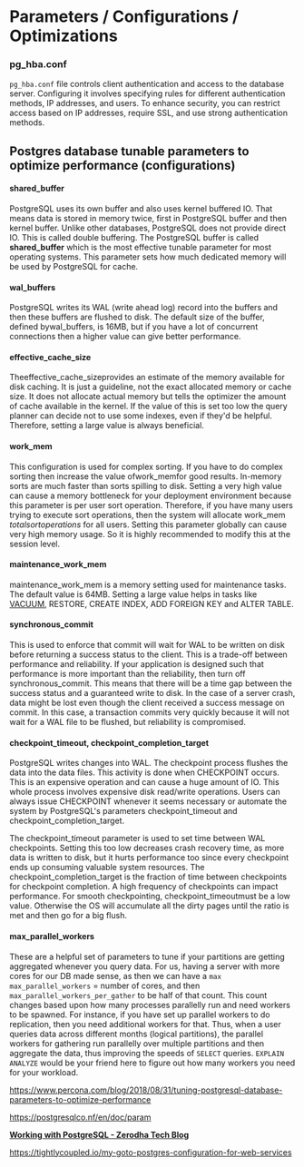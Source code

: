 # Parameters / Configurations / Optimizations

### pg_hba.conf

`pg_hba.conf` file controls client authentication and access to the database server. Configuring it involves specifying rules for different authentication methods, IP addresses, and users. To enhance security, you can restrict access based on IP addresses, require SSL, and use strong authentication methods.

## Postgres database tunable parameters to optimize performance (configurations)

#### shared_buffer

PostgreSQL uses its own buffer and also uses kernel buffered IO. That means data is stored in memory twice, first in PostgreSQL buffer and then kernel buffer. Unlike other databases, PostgreSQL does not provide direct IO. This is called double buffering. The PostgreSQL buffer is called **shared_buffer** which is the most effective tunable parameter for most operating systems. This parameter sets how much dedicated memory will be used by PostgreSQL for cache.

#### wal_buffers

PostgreSQL writes its WAL (write ahead log) record into the buffers and then these buffers are flushed to disk. The default size of the buffer, defined bywal_buffers, is 16MB, but if you have a lot of concurrent connections then a higher value can give better performance.

#### effective_cache_size

Theeffective_cache_sizeprovides an estimate of the memory available for disk caching. It is just a guideline, not the exact allocated memory or cache size. It does not allocate actual memory but tells the optimizer the amount of cache available in the kernel. If the value of this is set too low the query planner can decide not to use some indexes, even if they'd be helpful. Therefore, setting a large value is always beneficial.

#### work_mem

This configuration is used for complex sorting. If you have to do complex sorting then increase the value ofwork_memfor good results. In-memory sorts are much faster than sorts spilling to disk. Setting a very high value can cause a memory bottleneck for your deployment environment because this parameter is per user sort operation. Therefore, if you have many users trying to execute sort operations, then the system will allocate work_mem *totalsortoperations* for all users. Setting this parameter globally can cause very high memory usage. So it is highly recommended to modify this at the session level.

#### maintenance_work_mem

maintenance_work_mem is a memory setting used for maintenance tasks. The default value is 64MB. Setting a large value helps in tasks like [VACUUM](https://www.percona.com/blog/2018/08/06/basic-understanding-bloat-vacuum-postgresql-mvcc/), RESTORE, CREATE INDEX, ADD FOREIGN KEY and ALTER TABLE.

#### synchronous_commit

This is used to enforce that commit will wait for WAL to be written on disk before returning a success status to the client. This is a trade-off between performance and reliability. If your application is designed such that performance is more important than the reliability, then turn off synchronous_commit. This means that there will be a time gap between the success status and a guaranteed write to disk. In the case of a server crash, data might be lost even though the client received a success message on commit. In this case, a transaction commits very quickly because it will not wait for a WAL file to be flushed, but reliability is compromised.

#### checkpoint_timeout, checkpoint_completion_target

PostgreSQL writes changes into WAL. The checkpoint process flushes the data into the data files. This activity is done when CHECKPOINT occurs. This is an expensive operation and can cause a huge amount of IO. This whole process involves expensive disk read/write operations. Users can always issue CHECKPOINT whenever it seems necessary or automate the system by PostgreSQL's parameters checkpoint_timeout and checkpoint_completion_target.

The checkpoint_timeout parameter is used to set time between WAL checkpoints. Setting this too low decreases crash recovery time, as more data is written to disk, but it hurts performance too since every checkpoint ends up consuming valuable system resources. The checkpoint_completion_target is the fraction of time between checkpoints for checkpoint completion. A high frequency of checkpoints can impact performance. For smooth checkpointing, checkpoint_timeoutmust be a low value. Otherwise the OS will accumulate all the dirty pages until the ratio is met and then go for a big flush.

#### max_parallel_workers

These are a helpful set of parameters to tune if your partitions are getting aggregated whenever you query data. For us, having a server with more cores for our DB made sense, as then we can have a `max max_parallel_workers` = number of cores, and then `max_parallel_workers_per_gather` to be half of that count. This count changes based upon how many processes parallelly run and need workers to be spawned. For instance, if you have set up parallel workers to do replication, then you need additional workers for that. Thus, when a user queries data across different months (logical partitions), the parallel workers for gathering run parallelly over multiple partitions and then aggregate the data, thus improving the speeds of `SELECT` queries. `EXPLAIN ANALYZE` would be your friend here to figure out how many workers you need for your workload.

https://www.percona.com/blog/2018/08/31/tuning-postgresql-database-parameters-to-optimize-performance

https://postgresqlco.nf/en/doc/param

**[Working with PostgreSQL - Zerodha Tech Blog](https://zerodha.tech/blog/working-with-postgresql/)**

https://tightlycoupled.io/my-goto-postgres-configuration-for-web-services
